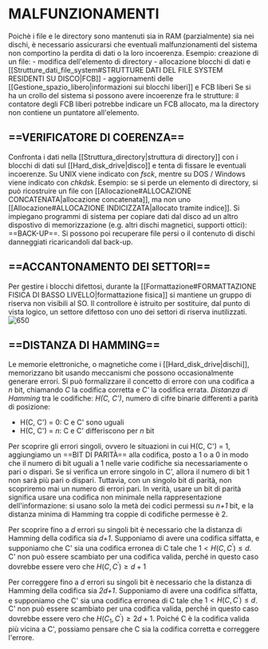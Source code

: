 # MALFUNZIONAMENTI
Poichè i file e le directory sono mantenuti sia in RAM (parzialmente) sia nei dischi, è necessario assicurarsi che eventuali malfunzionamenti del sistema non comportino la perdita di dati o la loro incoerenza.
Esempio:
	creazione di un file:
	- modifica dell'elemento di directory
	- allocazione blocchi di dati e [[Strutture_dati_file_system#STRUTTURE DATI DEL FILE SYSTEM RESIDENTI SU DISCO|FCB]]
	- aggiornamenti delle [[Gestione_spazio_libero|informazioni sui blocchi liberi]] e FCB liberi
	Se si ha un crollo del sistema si possono avere incoerenze fra le strutture: il contatore degli FCB liberi potrebbe indicare un FCB allocato, ma la directory non contiene un puntatore all'elemento.

## ==VERIFICATORE DI COERENZA==
Confronta i dati nella [[Struttura_directory|struttura di directory]] con i blocchi di dati sul [[Hard_disk_drive|disco]] e tenta di fissare le eventuali incoerenze. Su UNIX viene indicato con _fsck_, mentre su DOS / Windows viene indicato con _chkdsk_.
Esempio: se si perde un elemento di directory, si può ricostruire un file con [[Allocazione#ALLOCAZIONE CONCATENATA|allocazione concatenata]], ma non uno [[Allocazione#ALLOCAZIONE INDICIZZATA|allocato tramite indice]].
Si impiegano programmi di sistema per copiare dati dal disco ad un altro dispostivo di memorizzazione (e.g. altri dischi magnetici, supporti ottici): ==BACK-UP==. Si possono poi recuperare file persi o il contenuto di dischi danneggiati ricaricandoli dal back-up.

## ==ACCANTONAMENTO DEI SETTORI==
Per gestire i blocchi difettosi, durante la [[Formattazione#FORMATTAZIONE FISICA DI BASSO LIVELLO|formattazione fisica]] si mantiene un gruppo di riserva non visibili al SO. Il controllore è istruito per sostituire, dal punto di vista logico, un settore difettoso con uno dei settori di riserva inutilizzati.
![650](accantonamento_settori.png)

## ==DISTANZA DI HAMMING==
Le memorie elettroniche, o magnetiche come i [[Hard_disk_drive|dischi]], memorizzano bit usando meccanismi che possono occasionalmente generare errori. Si può formalizzare il concetto di errore con una codifica a _n_ bit, chiamando _C_ la codifica corretta e _C'_ la codifica errata.
_Distanza di Hamming_ tra le codifiche: _H(C, C')_, numero di cifre binarie differenti a parità di posizione:
- H(C, C') = 0: C e C' sono uguali
- H(C, C') = _n_: C e C' differiscono per _n_ bit

Per scoprire gli errori singoli, ovvero le situazioni in cui H(C, C') = 1, aggiungiamo un ==BIT DI PARITÀ== alla codifica, posto a 1 o a 0 in modo che il numero di bit uguali a 1 nelle varie codifiche sia necessariamente o pari o dispari. Se si verifica un errore singolo in C', allora il numero di bit 1 non sarà più pari o dispari. Tuttavia, con un singolo bit di parità, non scopriremo mai un numero di errori pari.
In verità, usare un bit di parità significa usare una codifica non minimale nella rappresentazione dell'informazione: si usano solo la metà dei codici permessi su _n+1_ bit, e la distanza minima di Hamming tra coppie di codifiche permesse è 2.

Per scoprire fino a _d_ errori su singoli bit è necessario che la distanza di Hamming della codifica sia _d+1_. Supponiamo di avere una codifica siffatta, e supponiamo che C' sia una codifica erronea di C tale che $1<H\left(C, C^{\prime}\right) \leq d$. C' non può essere scambiato per una codifica valida, perché in questo caso dovrebbe essere vero che $H\left(C, C^{\prime}\right) \geq d+1$

Per correggere fino a _d_ errori su singoli bit è necessario che la distanza di Hamming della codifica sia _2d+1_. Supponiamo di avere una codifica siffatta, e supponiamo che C' sia una codifica erronea di C tale che $1<H\left(C, C^{\prime}\right) \leq d$. C' non può essere scambiato per una codifica valida, perché in questo caso dovrebbe essere vero che $H\left(C_{1}, C^{\prime}\right) \geq 2 d+1$. Poiché C è la codifica valida più vicina a C', possiamo pensare che C sia la codifica corretta e correggere l'errore.